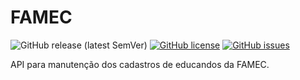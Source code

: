# FAMEC

![GitHub release (latest SemVer)](https://img.shields.io/github/v/release/mauriciocordeiro/famec?sort=semver&style=flat-square)
[![GitHub license](https://img.shields.io/github/license/mauriciocordeiro/famec?style=flat-square)](https://github.com/mauriciocordeiro/famec/blob/master/LICENSE)
[![GitHub issues](https://img.shields.io/github/issues/mauriciocordeiro/famec?style=flat-square)](https://github.com/mauriciocordeiro/famec/issues)


API para manutenção dos cadastros de educandos da FAMEC.

